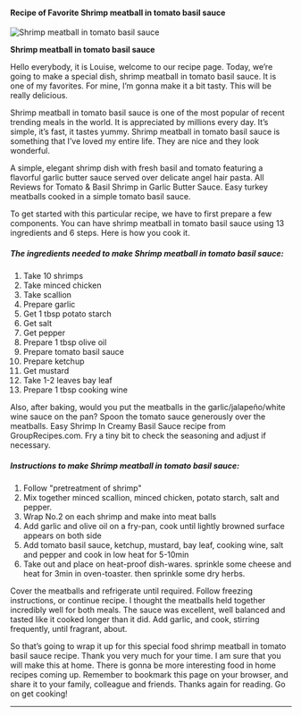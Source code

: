             

#### Recipe of Favorite Shrimp meatball in tomato basil sauce

![Shrimp meatball in tomato basil sauce](https://img-global.cpcdn.com/recipes/2919665893589028/751x532cq70/shrimp-meatball-in-tomato-basil-sauce-recipe-main-photo.jpg)

**Shrimp meatball in tomato basil sauce**

Hello everybody, it is Louise, welcome to our recipe page. Today, we’re going to make a special dish, shrimp meatball in tomato basil sauce. It is one of my favorites. For mine, I’m gonna make it a bit tasty. This will be really delicious.

Shrimp meatball in tomato basil sauce is one of the most popular of recent trending meals in the world. It is appreciated by millions every day. It’s simple, it’s fast, it tastes yummy. Shrimp meatball in tomato basil sauce is something that I’ve loved my entire life. They are nice and they look wonderful.

A simple, elegant shrimp dish with fresh basil and tomato featuring a flavorful garlic butter sauce served over delicate angel hair pasta. All Reviews for Tomato & Basil Shrimp in Garlic Butter Sauce. Easy turkey meatballs cooked in a simple tomato basil sauce.

To get started with this particular recipe, we have to first prepare a few components. You can have shrimp meatball in tomato basil sauce using 13 ingredients and 6 steps. Here is how you cook it.

##### The ingredients needed to make Shrimp meatball in tomato basil sauce:

1.  Take 10 shrimps
2.  Take minced chicken
3.  Take scallion
4.  Prepare garlic
5.  Get 1 tbsp potato starch
6.  Get salt
7.  Get pepper
8.  Prepare 1 tbsp olive oil
9.  Prepare tomato basil sauce
10.  Prepare ketchup
11.  Get mustard
12.  Take 1-2 leaves bay leaf
13.  Prepare 1 tbsp cooking wine

Also, after baking, would you put the meatballs in the garlic/jalapeño/white wine sauce on the pan? Spoon the tomato sauce generously over the meatballs. Easy Shrimp In Creamy Basil Sauce recipe from GroupRecipes.com. Fry a tiny bit to check the seasoning and adjust if necessary.

##### Instructions to make Shrimp meatball in tomato basil sauce:

1.  Follow "pretreatment of shrimp"
2.  Mix together minced scallion, minced chicken, potato starch, salt and pepper.
3.  Wrap No.2 on each shrimp and make into meat balls
4.  Add garlic and olive oil on a fry-pan, cook until lightly browned surface appears on both side
5.  Add tomato basil sauce, ketchup, mustard, bay leaf, cooking wine, salt and pepper and cook in low heat for 5-10min
6.  Take out and place on heat-proof dish-wares. sprinkle some cheese and heat for 3min in oven-toaster. then sprinkle some dry herbs.

Cover the meatballs and refrigerate until required. Follow freezing instructions, or continue recipe. I thought the meatballs held together incredibly well for both meals. The sauce was excellent, well balanced and tasted like it cooked longer than it did. Add garlic, and cook, stirring frequently, until fragrant, about.

So that’s going to wrap it up for this special food shrimp meatball in tomato basil sauce recipe. Thank you very much for your time. I am sure that you will make this at home. There is gonna be more interesting food in home recipes coming up. Remember to bookmark this page on your browser, and share it to your family, colleague and friends. Thanks again for reading. Go on get cooking!

* * *